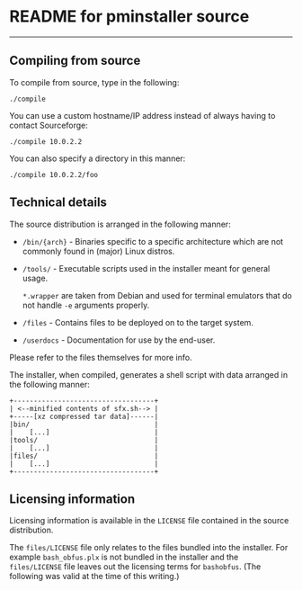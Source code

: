 # README for pminstaller source

---

## Compiling from source

To compile from source, type in the following:

	./compile

You can use a custom hostname/IP address instead of always having to contact
Sourceforge:

	./compile 10.0.2.2

You can also specify a directory in this manner:

	./compile 10.0.2.2/foo

## Technical details

The source distribution is arranged in the following manner:

- `/bin/{arch}` - Binaries specific to a specific architecture which are not
commonly found in (major) Linux distros.

- `/tools/` - Executable scripts used in the installer meant for general usage.

  `*.wrapper` are taken from Debian and used for terminal emulators that do not
  handle `-e` arguments properly.

- `/files` - Contains files to be deployed on to the target system.

- `/userdocs` - Documentation for use by the end-user.

Please refer to the files themselves for more info.

The installer, when compiled, generates a shell script with data arranged in the
following manner:

	+-----------------------------------+
	| <--minified contents of sfx.sh--> |
	+-----[xz compressed tar data]------|
	|bin/                               |
	|    [...]                          |
	|tools/                             |
	|    [...]                          |
	|files/                             |
	|    [...]                          |
	+-----------------------------------+

## Licensing information

Licensing information is available in the `LICENSE` file contained in the source
distribution.

The `files/LICENSE` file only relates to the files bundled into the installer.
For example `bash_obfus.plx` is not bundled in the installer and the
`files/LICENSE` file leaves out the licensing terms for `bashobfus`. (The
following was valid at the time of this writing.)
